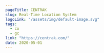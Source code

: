 ```yaml
---
pageTitle: CENTRAK
slug: Real-Time Location System
logoLink: "/assets/img/default-image.svg"
tags:
  - co
  - gc
link: "https://centrak.com/"
date: 2020-05-01
---
```

